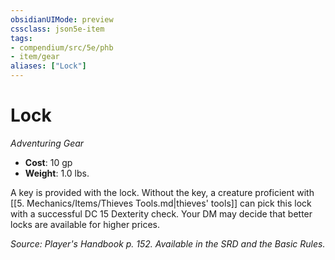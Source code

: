 ```yaml
---
obsidianUIMode: preview
cssclass: json5e-item
tags:
- compendium/src/5e/phb
- item/gear
aliases: ["Lock"]
---
```

# Lock
*Adventuring Gear*  

- **Cost**: 10 gp
- **Weight**: 1.0 lbs.

A key is provided with the lock. Without the key, a creature proficient with [[5. Mechanics/Items/Thieves Tools.md\|thieves' tools]] can pick this lock with a successful DC 15 Dexterity check. Your DM may decide that better locks are available for higher prices.

*Source: Player's Handbook p. 152. Available in the SRD and the Basic Rules.*